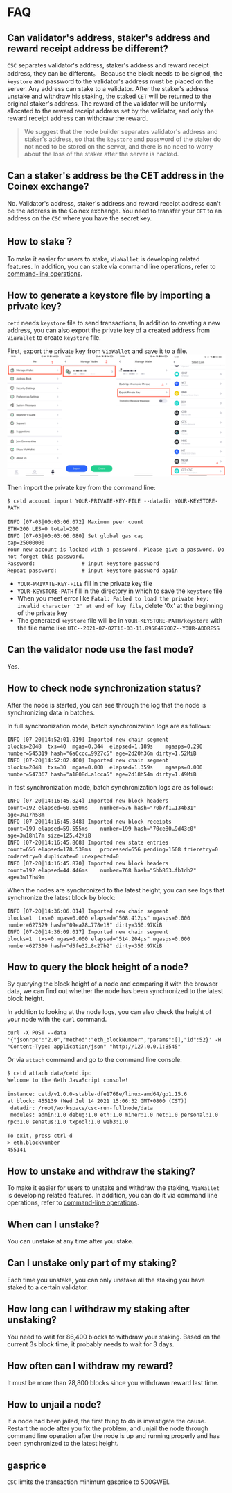 # FAQ

## Can validator's address, staker's address and reward receipt address be different?

`CSC` separates validator's address, staker's address and reward receipt address, they can be different。
Because the block needs to be signed, the `keystore` and password to the validator's address must be placed on the server.
Any address can stake to a validator. After the staker's address unstake and withdraw his staking, the staked `CET` will be returned to the original staker's address.
The reward of the validator will be uniformly allocated to the reward receipt address set by the validator, and only the reward receipt address can withdraw the reward.

> We suggest that the node builder separates validator's address and staker's address, so that the `keystore` and password of the staker do not need to be stored on the server, and there is no need to worry about the loss of the staker after the server is hacked.

## Can a staker's address be the CET address in the Coinex exchange?

No. Validator's address, staker's address and reward receipt address can't be the address in the Coinex exchange. You need to transfer your `CET` to an address on the `CSC` where you have the secret key.

## How to stake？

To make it easier for users to stake, `ViaWallet` is developing related features. In addition, you can stake via command line operations, refer to [command-line operations](/validator_cli.md).

## How to generate a keystore file by importing a private key?

`cetd` needs `keystore` file to send transactions, In addition to creating a new address, you can also export the private key of a created address from `ViaWallet` to create `keystore` file.

First, export the private key from `ViaWallet` and save it to a file.
![ViaWallet export private key](./images/viawallet_export_privkey.png)

Then import the private key from the command line:
```
$ cetd account import YOUR-PRIVATE-KEY-FILE --datadir YOUR-KEYSTORE-PATH

INFO [07-03|00:03:06.072] Maximum peer count                       ETH=200 LES=0 total=200
INFO [07-03|00:03:06.080] Set global gas cap                       cap=25000000
Your new account is locked with a password. Please give a password. Do not forget this password.
Password:               # input keystore password
Repeat password:        # input keystore password again
```
- `YOUR-PRIVATE-KEY-FILE` fill in the private key file
- `YOUR-KEYSTORE-PATH` fill in the directory in which to save the `keystore` file
- When you meet error like `Fatal: Failed to load the private key: invalid character '2' at end of key file`, delete '0x' at the beginning of the private key
- The generated `keystore` file will be in `YOUR-KEYSTORE-PATH/keystore` with the file name like `UTC--2021-07-02T16-03-11.895849700Z--YOUR-ADDRESS`

## Can the validator node use the fast mode?

Yes.

## How to check node synchronization status?

After the node is started, you can see through the log that the node is synchronizing data in batches.

In full synchronization mode, batch synchronization logs are as follows:
```
INFO [07-20|14:52:01.019] Imported new chain segment               blocks=2048  txs=40  mgas=0.344  elapsed=1.189s    mgasps=0.290  number=545319 hash="6a6ccc…9927c5" age=2d20h36m dirty=1.52MiB
INFO [07-20|14:52:02.400] Imported new chain segment               blocks=2048  txs=30  mgas=0.000  elapsed=1.359s    mgasps=0.000  number=547367 hash="a1808d…a1cca5" age=2d18h54m dirty=1.49MiB
```

In fast synchronization mode, batch synchronization logs are as follows:
```
INFO [07-20|14:16:45.824] Imported new block headers               count=192 elapsed=60.650ms    number=576 hash="70b7f1…134b31" age=3w17h58m
INFO [07-20|14:16:45.848] Imported new block receipts              count=199 elapsed=59.555ms    number=199 hash="70ce80…9d43c0" age=3w18h17m size=125.42KiB
INFO [07-20|14:16:45.868] Imported new state entries               count=656 elapsed=178.538ms   processed=656 pending=1608 trieretry=0 coderetry=0 duplicate=0 unexpected=0
INFO [07-20|14:16:45.870] Imported new block headers               count=192 elapsed=44.446ms    number=768 hash="5bb863…fb1db2" age=3w17h49m
```

When the nodes are synchronized to the latest height, you can see logs that synchronize the latest block by block:
```
INFO [07-20|14:36:06.014] Imported new chain segment               blocks=1  txs=0 mgas=0.000 elapsed="508.412µs" mgasps=0.000  number=627329 hash="09ea78…778e18" dirty=350.97KiB
INFO [07-20|14:36:09.017] Imported new chain segment               blocks=1  txs=0 mgas=0.000 elapsed="514.204µs" mgasps=0.000  number=627330 hash="d5fe32…8c27b2" dirty=350.97KiB
```

## How to query the block height of a node?

By querying the block height of a node and comparing it with the browser data, we can find out whether the node has been synchronized to the latest block height.

In addition to looking at the node logs, you can also check the height of your node with the `curl` command.
```shell
curl -X POST --data '{"jsonrpc":"2.0","method":"eth_blockNumber","params":[],"id":52}' -H "Content-Type: application/json" "http://127.0.0.1:8545"
```

Or via `attach` command and go to the command line console:
```
$ cetd attach data/cetd.ipc 
Welcome to the Geth JavaScript console!

instance: cetd/v1.0.0-stable-dfe1768e/linux-amd64/go1.15.6
at block: 455139 (Wed Jul 14 2021 15:06:32 GMT+0800 (CST))
 datadir: /root/workspace/csc-run-fullnode/data
 modules: admin:1.0 debug:1.0 eth:1.0 miner:1.0 net:1.0 personal:1.0 rpc:1.0 senatus:1.0 txpool:1.0 web3:1.0

To exit, press ctrl-d
> eth.blockNumber
455141
```

## How to unstake and withdraw the staking?

To make it easier for users to unstake and withdraw the staking, `ViaWallet` is developing related features. In addition, you can do it via command line operations, refer to [command-line operations](/validator_cli.md).

## When can I unstake? 

You can unstake at any time after you stake.

## Can I unstake only part of my staking?

Each time you unstake, you can only unstake all the staking you have staked to a certain validator.

## How long can I withdraw my staking after unstaking?

You need to wait for 86,400 blocks to withdraw your staking. Based on the current 3s block time, it probably needs to wait for 3 days.

## How often can I withdraw my reward?

It must be more than 28,800 blocks since you withdrawn reward last time.

## How to unjail a node?

If a node had been jailed, the first thing to do is investigate the cause. Restart the node after you fix the problem, and unjail the node through command line operation after the node is up and running properly and has been synchronized to the latest height.

## gasprice

`CSC` limits the transaction minimum gasprice to 500GWEI.
